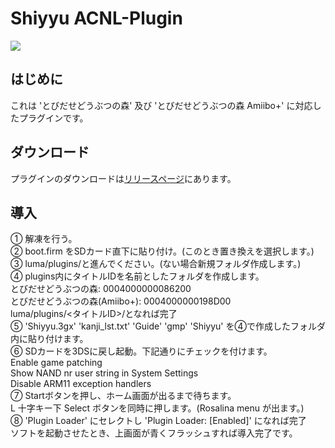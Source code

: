 # Shiyyu ACNL-Plugin
![](https://cdn.discordapp.com/attachments/1159681968464740483/1167468880403382353/2023-10-27_23-24-55.391_top.bmp?ex=654e3d1f&is=653bc81f&hm=bf76b0d3c23df592523101d0acd5bdf3405926ad9175b1992f96e8473b0c7317&)

## はじめに
これは 'とびだせどうぶつの森' 及び 'とびだせどうぶつの森 Amiibo+' に対応したプラグインです。

## ダウンロード
プラグインのダウンロードは[リリースページ](https://github.com/STA-Shiyyu/ACNL-Plugin/releases)にあります。

## 導入
① 解凍を行う。  
② boot.firm をSDカード直下に貼り付け。(このとき置き換えを選択します。)  
③ luma/plugins/と進んでください。(ない場合新規フォルダ作成します。)    
④ plugins内にタイトルIDを名前としたフォルダを作成します。  
  とびだせどうぶつの森: 0004000000086200  
  とびだせどうぶつの森(Amiibo+): 0004000000198D00  
  luma/plugins/<タイトルID>/となれば完了    
⑤ 'Shiyyu.3gx' 'kanji_lst.txt' 'Guide' 'gmp' 'Shiyyu' を④で作成したフォルダ内に貼り付けます。  
⑥ SDカードを3DSに戻し起動。下記通りにチェックを付けます。  
  Enable game patching  
  Show NAND nr user string in System Settings  
  Disable ARM11 exception handlers    
⑦ Startボタンを押し、ホーム画面が出るまで待ちます。  
  L 十字キー下 Select ボタンを同時に押します。(Rosalina menu が出ます。)    
⑧ 'Plugin Loader' にセレクトし 'Plugin Loader: [Enabled]' になれば完了  
  ソフトを起動させたとき、上画面が青くフラッシュすれば導入完了です。  
